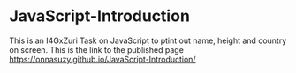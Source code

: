 # JavaScript-Introduction
This is an I4GxZuri Task on JavaScript to ptint out name, height and country on screen.
This is the link to the published page https://onnasuzy.github.io/JavaScript-Introduction/
